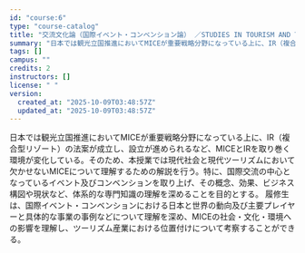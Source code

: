 ```yaml
---
id: "course:6"
type: "course-catalog"
title: "交流文化論（国際イベント・コンベンション論） ／STUDIES IN TOURISM AND TRANSNATIONAL"
summary: "日本では観光立国推進においてMICEが重要戦略分野になっている上に、IR（複合型リゾート）の法案が成立し、設立が進められるなど、MICEとIRを取り巻く環境が変化している。そのため、本授業では現代社会と現代ツーリズムにおいて欠かせないMIC…"
tags: []
campus: ""
credits: 2
instructors: []
license: " "
version:
  created_at: "2025-10-09T03:48:57Z"
  updated_at: "2025-10-09T03:48:57Z"
---
```


日本では観光立国推進においてMICEが重要戦略分野になっている上に、IR（複合型リゾート）の法案が成立し、設立が進められるなど、MICEとIRを取り巻く環境が変化している。そのため、本授業では現代社会と現代ツーリズムにおいて欠かせないMICEについて理解するための解説を行う。特に、国際交流の中心となっているイベント及びコンベンションを取り上げ、その概念、効果、ビジネス構図や現状など、体系的な専門知識の理解を深めることを目的とする。 履修生は、国際イベント・コンベンションにおける日本と世界の動向及び主要プレイヤーと具体的な事業の事例などについて理解を深め、MICEの社会・文化・環境への影響を理解し、ツーリズム産業における位置付けについて考察することができる。
